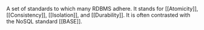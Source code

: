 A set of standards to which many RDBMS adhere. It stands for [[Atomicity]], [[Consistency]], [[Isolation]], and [[Durability]]. It is often contrasted with the NoSQL standard [[BASE]].